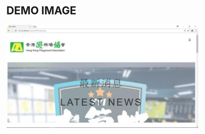 # DEMO IMAGE
![Alt text](https://github.com/bingying0me/Website-Tailored-Specifically-for-HKPA/blob/main/HKPA_IMAGE.PNG)
